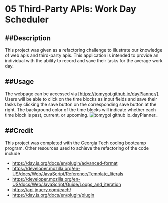 # 05 Third-Party APIs: Work Day Scheduler


##Description 
-------------------------------------------------------------------------------------------------------------------------------------------------------------------------
This project was given as a refactoring challenge to illustrate our knowledge of web apis and third-party apis. This application is intended to provide an individual with the ability to record and save their tasks for the average work day. 

##Usage 
-------------------------------------------------------------------------------------------------------------------------------------------------------------------------
The webpage can be accessed via [https://tomygoi.github.io/dayPlanner/]. Users will be able to click on the time blocks as input fields and save their tasks by clicking the save button on the corresponding save button at the right. The background color of the time blocks will indicate whether each time block is past, current, or upcoming. 
![tomygoi github io_dayPlanner_](https://user-images.githubusercontent.com/120353691/216259866-dc309fb4-0984-45eb-a51b-6aa236b5ceaa.png)



##Credit 
-------------------------------------------------------------------------------------------------------------------------------------------------------------------------
This project was completed with the Georgia Tech coding bootcamp program. Other resources used to achieve the refactoring of the code include 
* https://day.js.org/docs/en/plugin/advanced-format 
* https://developer.mozilla.org/en-US/docs/Web/JavaScript/Reference/Template_literals 
* https://developer.mozilla.org/en-US/docs/Web/JavaScript/Guide/Loops_and_iteration
* https://api.jquery.com/each/
* https://day.js.org/docs/en/plugin/plugin



